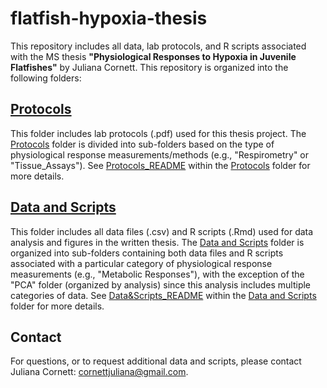 # flatfish-hypoxia-thesis
This repository includes all data, lab protocols, and R scripts associated with the MS thesis **"Physiological Responses to Hypoxia in Juvenile Flatfishes"** by Juliana Cornett. This repository is organized into the following folders:

## [Protocols](Protocols)

This folder includes lab protocols (.pdf) used for this thesis project. The [Protocols](Protocols) folder is divided into sub-folders based on the type of physiological response measurements/methods (e.g., "Respirometry" or "Tissue_Assays"). See [Protocols_README](Protocols/Protocols_README.md) within the [Protocols](Protocols) folder for more details. 

## [Data and Scripts](Data&Scripts)

This folder includes all data files (.csv) and R scripts (.Rmd) used for data analysis and figures in the written thesis. The [Data and Scripts](Data&Scripts) folder is organized into sub-folders containing both data files and R scripts associated with a particular category of physiological response measurements (e.g., "Metabolic Responses"), with the exception of the "PCA" folder (organized by analysis) since this analysis includes multiple categories of data. See [Data&Scripts_README](Data&Scripts/Data&Scripts_README.md) within the [Data and Scripts](Data&Scripts) folder for more details. 

## Contact

For questions, or to request additional data and scripts, please contact Juliana Cornett: cornettjuliana@gmail.com.
